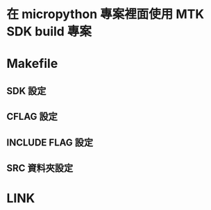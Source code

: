 # 在 micropython 專案裡面使用 MTK SDK build 專案

# Makefile

## SDK 設定

## CFLAG 設定

## INCLUDE FLAG 設定

## SRC 資料夾設定

# LINK 

